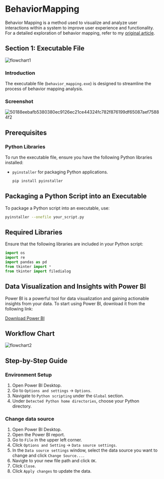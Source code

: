 # BehaviorMapping

Behavior Mapping is a method used to visualize and analyze user interactions within a system to improve user experience and functionality. For a detailed exploration of behavior mapping, refer to my [original article](http://example.com/original-article).


## Section 1: Executable File
![flowchart1](https://github.com/user-attachments/assets/632d7f50-bf7d-4d0a-8de4-68c866b3d410)


### Introduction

The executable file (`behavior_mapping.exe`) is designed to streamline the process of behavior mapping analysis.

### Screenshot

![50188eebafb5380380ec9126ec21ce44324fc782f876199df65087aef75884f2](https://github.com/user-attachments/assets/e0e1633a-245e-46f5-bffc-95773515f332)

## Prerequisites

### Python Libraries

To run the executable file, ensure you have the following Python libraries installed:

- `pyinstaller` for packaging Python applications.
  ```bash
  pip install pyinstaller

## Packaging a Python Script into an Executable

To package a Python script into an executable, use:

```bash
pyinstaller --onefile your_script.py
```

## Required Libraries

Ensure that the following libraries are included in your Python script:

```python
import os
import re
import pandas as pd
from tkinter import *
from tkinter import filedialog
```

## Data Visualization and Insights with Power BI

Power BI is a powerful tool for data visualization and gaining actionable insights from your data. To start using Power BI, download it from the following link:

[Download Power BI](https://www.microsoft.com/en-us/download/details.aspx?id=58494)

## Workflow Chart

![flowchart2](https://github.com/user-attachments/assets/4cd16b39-9efa-439a-875a-7a9bf503ebdb)

## Step-by-Step Guide

### Environment Setup

1. Open Power BI Desktop.
2. Go to `Options and settings` -> `Options`.
3. Navigate to `Python scripting` under the `Global` section.
4. Under `Detected Python home directories`, choose your Python directory.

### Change data source 

1. Open Power BI Desktop.
2. Open the Power BI report.
3. Go to `File` in the upper left corner.
4. Click `Options and Setting` -> `Data source settings`.
5. In the `Data source settings` window, select the data source you want to change and click `Change Source...`.
6. Navigte to your new file path and click `OK`.
7. Click `Close`.
8. Click `Apply changes` to update the data.


